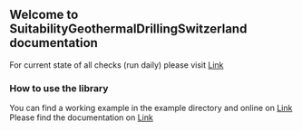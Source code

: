 ## Welcome to SuitabilityGeothermalDrillingSwitzerland documentation

For current state of all checks (run daily) please visit [Link](cantons_test.html)

### How to use the library

You can find a working example in the example directory and online on [Link](example/)
Please find the documentation on [Link](documentation.html)
